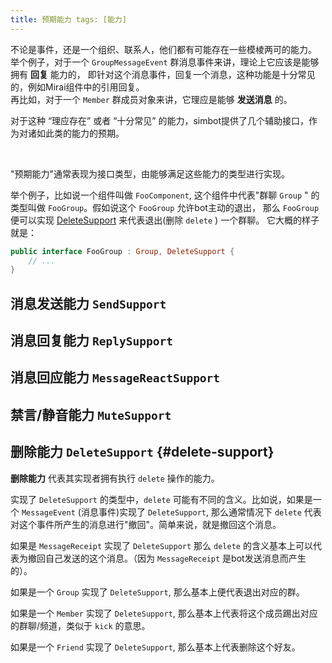```yaml
---
title: 预期能力 tags: [能力]
---
```

不论是事件，还是一个组织、联系人，他们都有可能存在一些模棱两可的能力。<br/>
举个例子，对于一个 `GroupMessageEvent` 群消息事件来讲，理论上它应该是能够拥有 **回复** 能力的， 即针对这个消息事件，回复一个消息，这种功能是十分常见的，例如Mirai组件中的引用回复。<br/>
再比如，对于一个 `Member` 群成员对象来讲，它理应是能够 **发送消息** 的。

对于这种 “理应存在” 或者 “十分常见” 的能力，simbot提供了几个辅助接口，作为对诸如此类的能力的预期。

<br />

"预期能力"通常表现为接口类型，由能够满足这些能力的类型进行实现。

举个例子，比如说一个组件叫做 `FooComponent`, 这个组件中代表"群聊 `Group` " 的类型叫做 `FooGroup`。假如说这个 `FooGroup` 允许bot主动的退出， 那么 `FooGroup`
便可以实现 [DeleteSupport](#delete-support) 来代表退出(删除 `delete` ) 一个群聊。 它大概的样子就是：

```kotlin
public interface FooGroup : Group, DeleteSupport {
    // ...
}
```

## 消息发送能力 `SendSupport`

## 消息回复能力 `ReplySupport`

## 消息回应能力 `MessageReactSupport`

## 禁言/静音能力 `MuteSupport`

## 删除能力 `DeleteSupport` {#delete-support}

**删除能力** 代表其实现者拥有执行 `delete` 操作的能力。

实现了 `DeleteSupport` 的类型中，`delete` 可能有不同的含义。比如说，如果是一个 `MessageEvent` (消息事件)实现了 `DeleteSupport`, 那么通常情况下
`delete` 代表对这个事件所产生的消息进行"撤回"。简单来说，就是撤回这个消息。

如果是 `MessageReceipt` 实现了 `DeleteSupport` 那么 `delete` 的含义基本上可以代表为撤回自己发送的这个消息。（因为 `MessageReceipt` 是bot发送消息而产生的）。

如果是一个 `Group` 实现了 `DeleteSupport`, 那么基本上便代表退出对应的群。

如果是一个 `Member` 实现了 `DeleteSupport`, 那么基本上代表将这个成员踢出对应的群聊/频道，类似于 `kick` 的意思。

如果是一个 `Friend` 实现了 `DeleteSupport`, 那么基本上代表删除这个好友。

